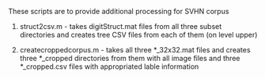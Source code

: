 These scripts are to provide additional processing for SVHN corpus

1) struct2csv.m - takes digitStruct.mat files from all three subset directories 
and creates tree CSV files from each of them (on level upper)

2) createcroppedcorpus.m - takes all three *_32x32.mat files and creates three *_cropped
directories from them with all image files and three *_cropped.csv files with appropriated lable information

